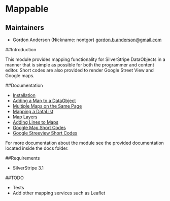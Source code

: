# Mappable

## Maintainers

* Gordon Anderson (Nickname: nontgor)
	<gordon.b.anderson@gmail.com>

##Introduction

This module provides mapping functionality for SilverStripe DataObjects in a
manner that is simple as possible for both the programmer and content editor.
Short codes are also provided to render Google Street View and Google maps.
 
##Documentation
* [Installation](./docs/en/Installation.md)
* [Adding a Map to a DataObject](./docs/en/AddingMapToADataObject.md)
* [Multiple Maps on the Same Page](./docs/en/MultipleMapsSamePage.md)
* [Mapping a DataList](./docs/en/MappingDataList.md)
* [Map Layers](./docs/en/MapLayers.md)
* [Adding Lines to Maps](./docs/en/AddingLinesToMaps.md)
* [Google Map Short Codes](./docs/en/GoogleMapShortCodes.md)
* [Google Streeview Short Codes](./docs/en/GoogleStreetViewShortCodes.md)

For more documentation about the module see the provided documentation located
inside the docs folder.

##Requirements
* SilverStripe 3.1

##TODO
* Tests
* Add other mapping services such as Leaflet
